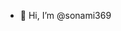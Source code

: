 - 👋 Hi, I’m @sonami369


<!---
sonami369/sonami369 is a ✨ special ✨ repository because its `README.md` (this file) appears on your GitHub profile.
You can click the Preview link to take a look at your changes.
--->
